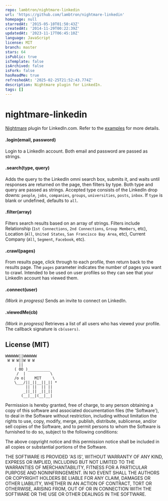 ```yaml
---
repo: lambtron/nightmare-linkedin
url: 'https://github.com/lambtron/nightmare-linkedin'
homepage: null
starredAt: '2015-05-10T01:50:43Z'
createdAt: '2014-11-29T00:22:39Z'
updatedAt: '2023-11-17T06:45:10Z'
language: JavaScript
license: MIT
branch: master
stars: 64
isPublic: true
isTemplate: false
isArchived: false
isFork: false
hasReadMe: true
refreshedAt: '2025-02-25T21:52:43.774Z'
description: Nightmare plugin for LinkedIn.
tags: []
---
```


nightmare-linkedin
=================

[Nightmare](https://github.com/segmentio/nightmare) plugin for LinkedIn.com. Refer to the [examples](https://github.com/lambtron/nightmare-linkedin/tree/master/examples) for more details.

#### .login(email, password)

Login to a LinkedIn account. Both email and password are passed as strings.

#### .search(type, query)

Adds the query to the LinkedIn omni search box, submits it, and waits until responses are returned on the page, then filters by type. Both type and query are passed as strings. Accepted type consists of the LinkedIn drop downs: `people`, `jobs`, `companies`, `groups`, `universities`, `posts`, `inbox`. If `type` is blank or undefined, defaults to `all`.

#### .filter(array)

Filters search results based on an array of strings. Filters include Relationship (`1st Connections`, `2nd Connections`, `Group Members`, etc), Location (`All`, `United States`, `San Francisco Bay Area`, etc), Current Company (`All`, `Segment`, `Facebook`, etc).

#### .crawl(pages)

From results page, click through to each profile, then return back to the results page. The `pages` parameter indicates the number of pages you want to crawl. Intended to be used on user profiles so they can see that your LinkedIn account has viewed them.

#### .connect(user)

_(Work in progress)_ Sends an invite to connect on LinkedIn.

#### .viewedMe(cb)

_(Work in progress)_ Retrieves a list of all users who has viewed your profile. The callback signature is `cb(users)`.

## License (MIT)

```
WWWWWW||WWWWWW
 W W W||W W W
      ||
    ( OO )__________
     /  |           \
    /o o|    MIT     \
    \___/||_||__||_|| *
         || ||  || ||
        _||_|| _||_||
       (__|__|(__|__|
```

Permission is hereby granted, free of charge, to any person obtaining a copy of this software and associated documentation files (the 'Software'), to deal in the Software without restriction, including without limitation the rights to use, copy, modify, merge, publish, distribute, sublicense, and/or sell copies of the Software, and to permit persons to whom the Software is furnished to do so, subject to the following conditions:

The above copyright notice and this permission notice shall be included in all copies or substantial portions of the Software.

THE SOFTWARE IS PROVIDED 'AS IS', WITHOUT WARRANTY OF ANY KIND, EXPRESS OR IMPLIED, INCLUDING BUT NOT LIMITED TO THE WARRANTIES OF MERCHANTABILITY, FITNESS FOR A PARTICULAR PURPOSE AND NONINFRINGEMENT. IN NO EVENT SHALL THE AUTHORS OR COPYRIGHT HOLDERS BE LIABLE FOR ANY CLAIM, DAMAGES OR OTHER LIABILITY, WHETHER IN AN ACTION OF CONTRACT, TORT OR OTHERWISE, ARISING FROM, OUT OF OR IN CONNECTION WITH THE SOFTWARE OR THE USE OR OTHER DEALINGS IN THE SOFTWARE.

